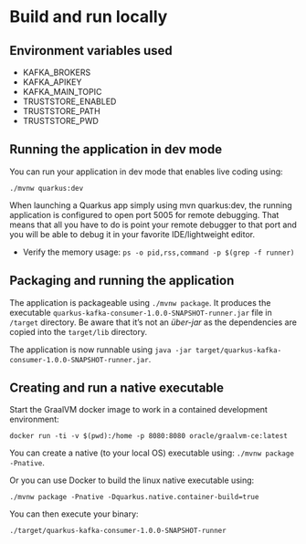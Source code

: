 # Build and run locally

## Environment variables used

* KAFKA_BROKERS
* KAFKA_APIKEY
* KAFKA_MAIN_TOPIC
* TRUSTSTORE_ENABLED
* TRUSTSTORE_PATH
* TRUSTSTORE_PWD

## Running the application in dev mode

You can run your application in dev mode that enables live coding using:

```shell
./mvnw quarkus:dev
```

When launching a Quarkus app simply using mvn quarkus:dev, the running application is configured to open port 5005 for remote debugging. That means that all you have to do is point your remote debugger to that port and you will be able to debug it in your favorite IDE/lightweight editor.

* Verify the memory usage: `ps -o pid,rss,command -p $(grep -f runner)`

## Packaging and running the application

The application is packageable using `./mvnw package`.
It produces the executable `quarkus-kafka-consumer-1.0.0-SNAPSHOT-runner.jar` file in `/target` directory.
Be aware that it’s not an _über-jar_ as the dependencies are copied into the `target/lib` directory.

The application is now runnable using `java -jar target/quarkus-kafka-consumer-1.0.0-SNAPSHOT-runner.jar`.

## Creating and run a native executable

Start the GraalVM docker image to work in a contained development environment: 

```shell
docker run -ti -v $(pwd):/home -p 8080:8080 oracle/graalvm-ce:latest 
```

You can create a native (to your local OS) executable using: `./mvnw package -Pnative`.

Or you can use Docker to build the linux native executable using: 

```shell
./mvnw package -Pnative -Dquarkus.native.container-build=true
```

You can then execute your binary: 

```shell
./target/quarkus-kafka-consumer-1.0.0-SNAPSHOT-runner
```

